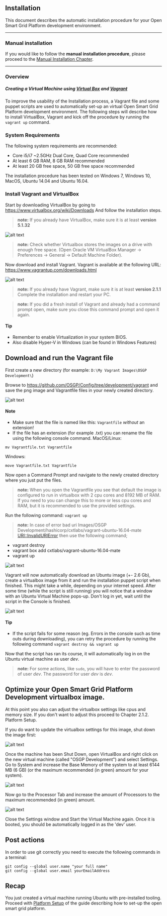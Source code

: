 
## Installation

This document describes the automatic installation procedure for your Open Smart Grid Platform development environment.

---
### Manual installation

If you would like to follow the **manual installation procedure**, please proceed to the [Manual Installation Chapter](./manualInstallation.md).  

---

### Overview
##### Creating a Virtual Machine using [Virtual Box](https://www.virtualbox.org/) and [Vagrant](https://www.vagrantup.com)
To improve the usability of the Installation process, a Vagrant file and some puppet scripts are used to automatically set-up an virtual Open Smart Grid Platform development environment. The following steps will describe how to install VirtualBox, Vagrant and kick off the procedure by running the `vagrant up` command.

### System Requirements
The following system requirements are recommended:

- Core i5/i7 ~2.5GHz Dual Core, Quad Core recommended
- At least 6 GB RAM, 8 GB RAM recommended
- At least 20 GB free space, 50 GB free space recommended

The installation procedure has been tested on Windows 7, Windows 10, MacOS, Ubuntu 14.04 and Ubuntu 16.04.

### Install Vagrant and VirtualBox

Start by downloading VirtualBox by going to <https://www.virtualbox.org/wiki/Downloads>
And follow the installation steps. 
> **note:** If you already have VirtualBox, make sure it is at least **version 5.1.32**

![alt text](./installation-script-screenshots/01.png)

> **note:** Check whether Virtualbox stores the images on a drive with enough free space. (Open Oracle VM VirtualBox Manager -> Preferences -> General -> Default Machine Folder).

Now download and install Vagrant. Vagrant is available at the following URL:
<https://www.vagrantup.com/downloads.html>

![alt text](./installation-script-screenshots/02.png)

> **note:** If you already have Vagrant, make sure it is at least **version 2.1.1**
Complete the installation and restart your PC.

> **note:** If you did a fresh install of Vagrant and already had a command prompt open, make sure you close this command prompt and open it again.

#### Tip
 - Remember to enable Virtualization in your system BIOS.
 - Also disable Hyper-V in Windows (can be found in Windows Features)

## Download and run the Vagrant file
First create a new directory (for example: `D:\My Vagrant Images\OSGP Development\`)

Browse to <https://github.com/OSGP/Config/tree/development/vagrant> and save the png image and Vagrantfile files in your newly created directory.

![alt text](./installation-script-screenshots/03.png)

#### Note
 - Make sure that the file is named like this: `Vagrantfile`  *without* an extension!
 - If the file has an extension (for example .txt) you can rename the file using the following console command.
MacOS/Linux:
```shell
mv Vagrantfile.txt Vagrantfile
```
Windows:
```shell
move Vagrantfile.txt Vagrantfile
```

Now open a Command Prompt and navigate to the newly created directory where you just put the files.

> **note:** When you open the Vagrantfile you see that default the image is configured to run in virtualbox with 2 cpu cores and 8192 MB of RAM. If you need to you can change this to more or less cpu cores and RAM, but it is recommended to use the provided settings.

Run the following command:
`vagrant up`

> **note:** In case of error bad uri Images/OSGP Development/hashicorp/cxtlabs/vagrant-ubuntu-16.04-mate <URI::InvalidURIError> then use the following command; 
 - vagrant destroy
 - vagrant box add cxtlabs/vagrant-ubuntu-16.04-mate
 - vagrant up

![alt text](./installation-script-screenshots/04.png)

Vagrant will now automatically download an Ubuntu image (+- 2.6 Gb), create a virtualbox image from it and run the installation puppet script when finished. This might take a while, depending on your internet speed.
After some time (while the script is still running) you will notice that a window with an Ubuntu Virtual Machine pops-up.
Don't log in yet, wait until the script in the Console is finished.

![alt text](./installation-script-screenshots/05.png)

#### Tip
 - If the script fails for some reason (eg. Errors in the console such as time outs during downloading), you can retry the procedure by running the following command `vagrant destroy && vagrant up`

Now that the script has ran its course, it will automatically log in on the Ubuntu virtual machine as user *dev*.

> **note:** For some actions, like `sudo`, you will have to enter the password of user *dev*. The password for user *dev* is *dev*.

## Optimize your Open Smart Grid Platform Development virtualbox image.
At this point you also can adjust the virtualbox settings like cpus and memory size. If you don't want to adjust this proceed to Chapter 2.1.2. Platform Setup.

If you do want to update the virtualbox settings for this image, shut down the image first:

![alt text](./installation-script-screenshots/06.png)

Once the machine has been Shut Down, open VirtualBox and right click on the new virtual machine (called "OSGP Development") and select Settings. Go to System and increase the Base Memory of the system to at least 6144 MB (6 GB) (or the maximum recommended (in green) amount for your system).

![alt text](./installation-script-screenshots/07.png)

Now go to the Processor Tab and increase the amount of Processors to the maximum recommended (in green) amount.

![alt text](./installation-script-screenshots/08.png)

Close the Settings window and Start the Virtual Machine again. Once it is booted, you should be automatically logged in as the 'dev' user.

## Post actions

In order to use git correctly you need to execute the following commands in a terminal:
```shell
git config --global user.name "your full name"
git config --global user.email yourEmailAddress
```

## Recap

You just created a virtual machine running Ubuntu with pre-installed tooling. Proceed with [Platform Setup](setupOSGP.md) of the guide describing how to set-up the open smart grid platform.
